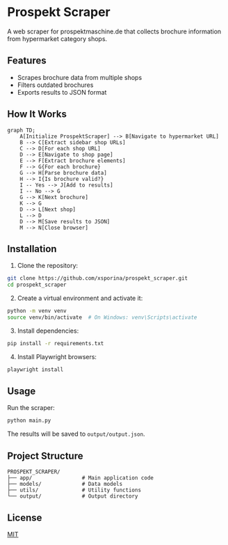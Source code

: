 # Prospekt Scraper

A web scraper for prospektmaschine.de that collects brochure information from hypermarket category shops.

## Features

- Scrapes brochure data from multiple shops
- Filters outdated brochures
- Exports results to JSON format

## How It Works

```mermaid
graph TD;
    A[Initialize ProspektScraper] --> B[Navigate to hypermarket URL]
    B --> C[Extract sidebar shop URLs]
    C --> D[For each shop URL]
    D --> E[Navigate to shop page]
    E --> F[Extract brochure elements]
    F --> G{For each brochure}
    G --> H[Parse brochure data]
    H --> I{Is brochure valid?}
    I -- Yes --> J[Add to results]
    I -- No --> G
    G --> K[Next brochure]
    K --> G
    D --> L[Next shop]
    L --> D
    D --> M[Save results to JSON]
    M --> N[Close browser]
```

## Installation

1. Clone the repository:
```bash
git clone https://github.com/xsporina/prospekt_scraper.git
cd prospekt_scraper
```

2. Create a virtual environment and activate it:
```bash
python -m venv venv
source venv/bin/activate  # On Windows: venv\Scripts\activate
```

3. Install dependencies:
```bash
pip install -r requirements.txt
```

4. Install Playwright browsers:
```bash
playwright install
```

## Usage

Run the scraper:
```bash
python main.py
```

The results will be saved to `output/output.json`.

## Project Structure

```
PROSPEKT_SCRAPER/
├── app/                # Main application code
├── models/             # Data models
├── utils/              # Utility functions
└── output/             # Output directory
```

## License

[MIT](LICENSE)